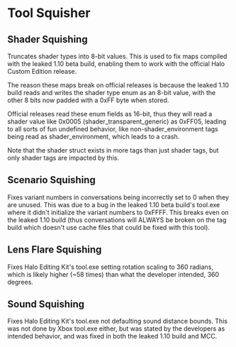 # Tool Squisher

## Shader Squishing

Truncates shader types into 8-bit values. This is used to fix maps compiled
with the leaked 1.10 beta build, enabling them to work with the official
Halo Custom Edition release.

The reason these maps break on official releases is because the leaked 1.10
build reads and writes the shader type enum as an 8-bit value, with the
other 8 bits now padded with a 0xFF byte when stored.

Official releases read these enum fields as 16-bit, thus they will read a
shader value like 0x0005 (shader_transparent_generic) as 0xFF05, leading to
all sorts of fun undefined behavior, like non-shader_environment tags being
read as shader_environment, which leads to a crash.

Note that the shader struct exists in more tags than just shader tags, but
only shader tags are impacted by this.

## Scenario Squishing

Fixes variant numbers in conversations being incorrectly set to 0 when they
are unused. This was due to a bug in the leaked 1.10 beta build's tool.exe
where it didn't initialize the variant numbers to 0xFFFF. This breaks even
on the leaked 1.10 build (thus conversations will ALWAYS be broken on the tag
build which doesn't use cache files that could be fixed with this tool).

## Lens Flare Squishing

Fixes Halo Editing Kit's tool.exe setting rotation scaling to 360 radians,
which is likely higher (~58 times) than what the developer intended, 360
degrees.

## Sound Squishing

Fixes Halo Editing Kit's tool.exe not defaulting sound distance bounds.
This was not done by Xbox tool.exe either, but was stated by the developers
as intended behavior, and was fixed in both the leaked 1.10 build and MCC.
